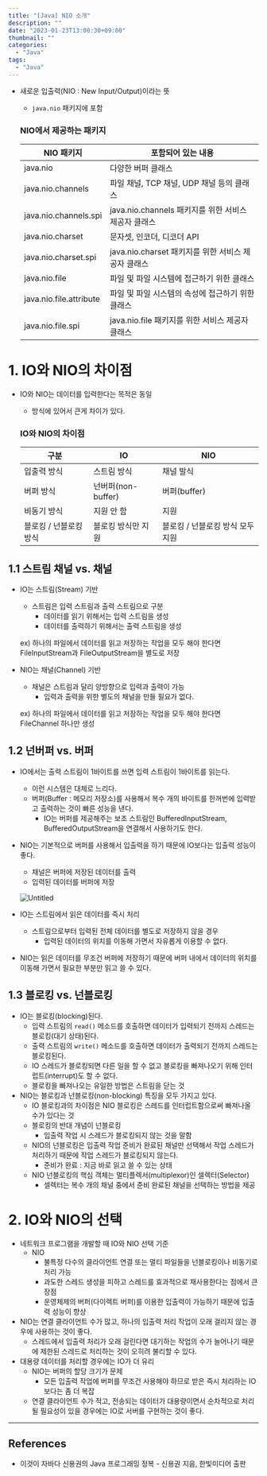 ```yaml
---
title: "[Java] NIO 소개"
description: ""
date: "2023-01-23T13:00:30+09:00"
thumbnail: ""
categories:
  - "Java"
tags:
  - "Java"
---
```

<!--more-->

- 새로운 입출력(NIO : New Input/Output)이라는 뜻
    - `java.nio` 패키지에 포함
    
    ### NIO에서 제공하는 패키지
    
    | NIO 패키지 | 포함되어 있는 내용 |
    | --- | --- |
    | java.nio | 다양한 버퍼 클래스 |
    | java.nio.channels | 파일 채널, TCP 채널, UDP 채널 등의 클래스 |
    | java.nio.channels.spi | java.nio.channels 패키지를 위한 서비스 제공자 클래스 |
    | java.nio.charset | 문자셋, 인코더, 디코더 API |
    | java.nio.charset.spi | java.nio.charset 패키지를 위한 서비스 제공자 클래스 |
    | java.nio.file | 파일 및 파일 시스템에 접근하기 위한 클래스 |
    | java.nio.file.attribute | 파일 및 파일 시스템의 속성에 접근하기 위한 클래스 |
    | java.nio.file.spi | java.nio.file 패키지를 위한 서비스 제공자 클래스  |

# 1. IO와 NIO의 차이점

- IO와 NIO는 데이터를 입력한다는 목적은 동일
    - 방식에 있어서 큰게 차이가 있다.
    
    ### IO와 NIO의 차이점
    
    | 구분 | IO | NIO |
    | --- | --- | --- |
    | 입출력 방식 | 스트림 방식 | 채널 발식 |
    | 버퍼 방식 | 넌버퍼(non-buffer) | 버퍼(buffer) |
    | 비동기 방식 | 지원 안 함 | 지원 |
    | 블로킹 / 넌블로킹 방식 | 블로킹 방식만 지원 | 블로킹 / 넌블로킹 방식 모두 지원 |

## 1.1 스트림 채널 vs. 채널

- IO는 스트림(Stream) 기반
    - 스트림은 입력 스트림과 출력 스트림으로 구분
        - 데이터를 읽기 위해서는 입력 스트림을 생성
        - 데이터를 출력하기 위해서는 출력 스트림을 생성
    
    ex) 하나의 파일에서 데이터를 읽고 저장하는 작업을 모두 해야 한다면 FileInputStream과 FileOutputStream을 별도로 저장
    
- NIO는 채널(Channel) 기반
    - 채널은 스트림과 달리 양방향으로 입력과 출력이 가능
        - 입력과 출력을 위한 별도의 채널을 만들 필요가 없다.
    
    ex) 하나의 파일에서 데이터를 읽고 저장하는 작업을 모두 해야 한다면 FileChannel 하나만 생성
    

## 1.2 넌버퍼 vs. 버퍼

- IO에서는 출력 스트림이 1바이트를 쓰면 입력 스트림이 1바이트를 읽는다.
    - 이런 시스템은 대체로 느리다.
    - 버퍼(Buffer : 메모리 저장소)를 사용해서 복수 개의 바이트를 한꺼번에 입력받고 출력하는 것이 빠른 성능을 낸다.
        - IO는 버퍼를 제공해주는 보조 스트림인 BufferedInputStream, BufferedOutputStream을 연결해서 사용하기도 한다.
- NIO는 기본적으로 버퍼를 사용해서 입출력을 하기 때문에 IO보다는 입출력 성능이 좋다.
    - 채널은 버퍼에 저장된 데이터를 출력
    - 입력된 데이터를 버퍼에 저장
    
    ![Untitled](/images/lang_java/NIO/NIO_소개/Untitled.png)
    
- IO는 스트림에서 읽은 데이터를 즉시 처리
    - 스트림으로부터 입력된 전체 데이터를 별도로 저장하지 않을 경우
        - 입력된 데이터의 위치를 이동해 가면서 자유롭게 이용할 수 없다.
- NIO는 읽은 데이터를 무조건 버퍼에 저장하기 때문에 버퍼 내에서 데이터의 위치를 이동해 가면서 필요한 부분만 읽고 쓸 수 있다.

## 1.3 블로킹 vs. 넌블로킹

- IO는 블로킹(blocking)된다.
    - 입력 스트림의 `read()` 메소드를 호출하면 데이터가 입력되기 전까지 스레드는 블로킹(대기 상태)된다.
    - 출력 스트림의 `write()` 메소드를 호출하면 데이터가 출력되기 전까지 스레드는 블로킹된다.
    - IO 스레드가 블로킹되면 다른 일을 할 수 없고 블로킹을 빠져나오기 위해 인터럽트(interrupt)도 할 수 없다.
    - 블로킹을 빠져나오는 유일한 방법은 스트림을 닫는 것
- NIO는 블로킹과 넌블로킹(non-blocking) 특징을 모두 가지고 있다.
    - IO 블로킹과의 차이점은 NIO 블로킹은 스레드를 인터럽트함으로써 빠져나올 수가 있다는 것
    - 블로킹의 반대 개념이 넌블로킹
        - 입출력 작업 시 스레드가 블로킹되지 않는 것을 말함
    - NIO의 넌블로킹은 입출력 작업 준비가 완료된 채널만 선택해서 작업 스레드가 처리하기 때문에 작업 스레드가 블로킹되지 않는다.
        - 준비가 완료 : 지금 바로 읽고 쓸 수 있는 상태
    - NIO 넌블로킹의 핵심 객체는 멀티플렉서(multiplexor)인 셀렉터(Selector)
        - 셀렉터는 복수 개의 채널 중에서 준비 완료된 채널을 선택하는 방법을 제공

# 2. IO와 NIO의 선택

- 네트워크 프로그램을 개발할 때 IO와 NIO 선택 기준
    - NIO
        - 불특정 다수의 클라이언트 연결 또는 멀티 파일들을 넌블로킹이나 비동기로 처리 가능
        - 과도한 스레드 생성을 피하고 스레드를 효과적으로 재사용한다는 점에서 큰 장점
        - 운영체제의 버퍼(다이렉트 버퍼)를 이용한 입출력이 가능하기 때문에 입출력 성능이 향상
- NIO는 연결 클라이언트 수가 많고, 하나의 입출력 처리 작업이 오래 걸리지 않는 경우에 사용하는 것이 좋다.
    - 스레드에서 입출력 처리가 오래 걸린다면 대기하는 작업의 수가 늘어나기 때문에 제한된 스레드로 처리하는 것이 오히려 불리할 수 있다.
- 대용량 데이터를 처리할 경우에는 IO가 더 유리
    - NIO는 버퍼의 할당 크기가 문제
        - 모든 입출력 작업에 버퍼를 무조건 사용해야 하므로 받은 즉시 처리하는 IO보다는 좀 더 복잡
    - 연결 클라이언트 수가 적고, 전송되는 데이터가 대용량이면서 순차적으로 처리될 필요성이 있을 경우에는 IO로 서버를 구현하는 것이 좋다.

---

## References

- 이것이 자바다 신용권의 Java 프로그래밍 정복 - 신용권 지음, 한빛미디어 출판